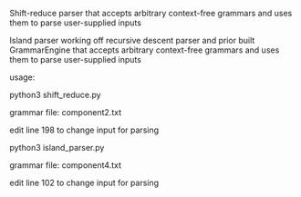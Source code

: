 Shift-reduce parser that accepts arbitrary context-free
grammars and uses them to parse user-supplied inputs

Island parser working off recursive descent parser and prior built GrammarEngine that accepts arbitrary context-free
grammars and uses them to parse user-supplied inputs

usage:

python3 shift_reduce.py

grammar file: component2.txt

edit line 198 to change input for parsing


python3 island_parser.py

grammar file: component4.txt

edit line 102 to change input for parsing
